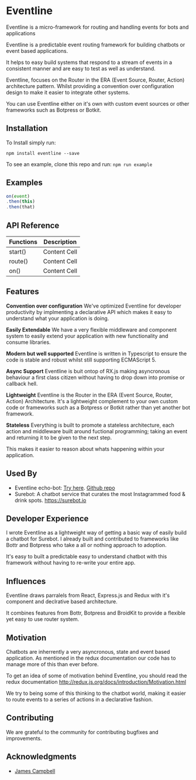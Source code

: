 # Eventline
Eventline is a micro-framework for routing and handling events for bots and applications

Eventline is a predictable event routing framework for building chatbots or event based applications.

It helps to easy build systems that respond to a stream of events in a consistent manner and are easy to test as well as understand.

Eventline, focuses on the Router in the ERA (Event Source, Router, Action) architecture pattern. Whilst providing a convention over configuration design to make it easier to integrate other systems.

You can use Eventline either on it's own with custom event sources or other frameworks such as Botpress or Botkit.

## Installation
To Install simply run:

`npm install eventline --save`

To see an example, clone this repo and run:
`npm run example`

## Examples

```js
on(event)
.then(this)
.then(that)
```
## API Reference

| Functions     | Description   |
| ------------- | ------------- |
| start()       | Content Cell  |
| route()       | Content Cell  |
| on()          | Content Cell  |


## Features

**Convention over configuration**
We've optimized Eventline for developer productivity
by implmenting a declarative API which makes it easy to
understand what your application is doing.

**Easily Extendable**
We have a very flexible middleware and component system to
easily extend your application with new functionality and consume
libraries.

**Modern but well supported**
Eventline is written in Typescript to ensure
the code is stable and robust whilst still supporting ECMAScript 5.

**Async Support**
Eventline is buit ontop of RX.js making asyncronous
behaviour a first class citizen without having to drop down into
promise or callback hell.

**Lightweight**
Eventline is the Router in the ERA (Event Source, Router, Action) Architecture.
It's a lightweight complement to your own custom code or frameworks such as a Botpress or Botkit
rather than yet another bot framework.

**Stateless**
Everything is built to promote a stateless architecture, each action and middleware built
around fuctional programming; taking an event and returning it to be given to the next step.

This makes it easier to reason about whats happening within your application.

## Used By
- Eventline echo-bot: [Try here](https://facebook.com/Eventline-123597441623033/). [Github repo](https://github.com/surebot/eventline-messenger-bot)
- Surebot: A chatbot service that curates the most Instagrammed food & drink spots. https://surebot.io

## Developer Experience

I wrote Eventline as a lightweight way of getting a basic way of easily build a chatbot for Surebot. I already built and contributed to frameworks like Bottr and Botpress who take a
all or nothing approach to adoption.

It's easy to built a predictable easy to understand chatbot with this framework without having to re-write your entire app.

## Influences

Eventline draws parralels from React, Express.js and Redux with it's component and declrative based architecture.

It combines features from Bottr, Botpress and BroidKit to provide a flexible yet easy to use router system.

## Motivation

Chatbots are inherrently a very asyncronous, state and event based application.
As mentioned in the redux documentation our code has to manage more of this than ever before.

To get an idea of some of motivation behind Eventline, you should read the
redux documentation http://redux.js.org/docs/introduction/Motivation.html

We try to being some of this thinking to the chatbot world, making it easier to route
events to a series of actions in a declarative fashion.

## Contributing

We are grateful to the community for contributing bugfixes and improvements.

## Acknowledgments
- [James Campbell](https://github.com/jcampbell05)
